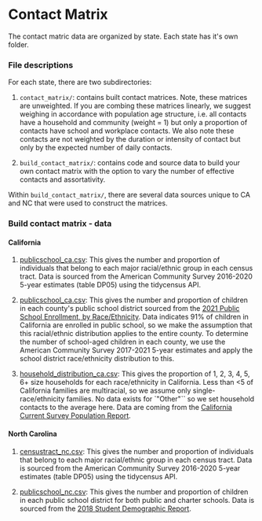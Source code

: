 # Contact Matrix

The contact matric data are organized by state. Each state has it's
own folder.

### File descriptions

For each state, there are two subdirectories: 

1. `contact_matrix/`: contains built contact matrices. Note, these 
matrices are unweighted. If you are combing these matrices 
linearly, we suggest weighing in accordance with population age 
structure, i.e. all contacts have a household and community 
(weight = 1) but only a proportion of contacts have school and workplace 
contacts. We also note these contacts are not weighted by the duration
or intensity of contact but only by the expected number of 
daily contacts.

2. `build_contact_matrix/`: contains code and source data to build
your own contact matrix with the option to vary the number of 
effective contacts and assortativity. 

Within `build_contact_matrix/`, there are several data sources unique 
to CA and NC that were used to construct the matrices. 

### Build contact matrix - data

#### California

1. [publicschool_ca.csv](./california/build_contact_matrix/publicschool_ca.csv): 
This gives the number and proportion of 
individuals that belong to each major racial/ethnic group in 
each census tract. Data is sourced from the American Community 
Survey 2016-2020 5-year estimates (table DP05) using the 
tidycensus API. 

2. [publicschool_ca.csv](./california/build_contact_matrix/publicschool_ca.csv): 
This gives the number and proportion of 
children in each county's public school district sourced from the 
[2021 Public School Enrollment, by Race/Ethnicity](https://www.kidsdata.org/topic/36/school-enrollment-race/table). 
Data indicates 91% of children in California are enrolled in public 
school, so we make the assumption that this racial/ethnic distribution
applies to the entire county. To determine the number of school-aged
children in each county, we use the American Community Survey 
2017-2021 5-year estimates and apply the school district 
race/ethnicity distribution to this. 

3. [household_distribution_ca.csv](./california/build_contact_matrix/household_distribution_ca.csv): 
This gives the proportion of 1, 2, 3, 4, 5, 6+ size households for 
each race/ethnicity in California. Less than <5 of California 
families are multiracial, so we assume only single-race/ethnicity 
families. No data exists for `"Other"`` so we set household contacts to 
the average here. Data are coming from the 
[California Current Survey Population Report](https://dof.ca.gov/wp-content/uploads/sites/352/Reports/Demographic_Reports/documents/CACPS07_final.pdf). 


#### North Carolina

1. [censustract_nc.csv](./north_carolina/build_contact_matrix/censustract_nc.csv): 
This gives the number and proportion of 
individuals that belong to each major racial/ethnic group in 
each census tract. Data is sourced from the American Community 
Survey 2016-2020 5-year estimates (table DP05) using the 
tidycensus API. 

2. [publicschool_nc.csv](./north_carolina/build_contact_matrix/publicschool_nc.csv): 
This gives the number and proportion of 
children in each public school district for both public and 
charter schools. Data is sourced from the 
[2018 Student Demographic Report](https://www.ncforum.org/wp-content/uploads/2018/08/Student-Demographics_2018.pdf). 
